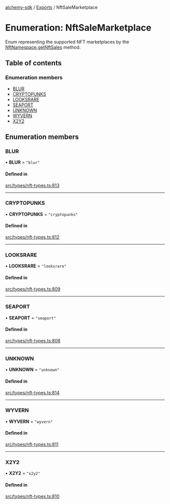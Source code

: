 [alchemy-sdk](../README.md) / [Exports](../modules.md) / NftSaleMarketplace

# Enumeration: NftSaleMarketplace

Enum representing the supported NFT marketplaces by the
[NftNamespace.getNftSales](../classes/NftNamespace.md#getnftsales) method.

## Table of contents

### Enumeration members

- [BLUR](NftSaleMarketplace.md#blur)
- [CRYPTOPUNKS](NftSaleMarketplace.md#cryptopunks)
- [LOOKSRARE](NftSaleMarketplace.md#looksrare)
- [SEAPORT](NftSaleMarketplace.md#seaport)
- [UNKNOWN](NftSaleMarketplace.md#unknown)
- [WYVERN](NftSaleMarketplace.md#wyvern)
- [X2Y2](NftSaleMarketplace.md#x2y2)

## Enumeration members

### BLUR

• **BLUR** = `"blur"`

#### Defined in

[src/types/nft-types.ts:813](https://github.com/alchemyplatform/alchemy-sdk-js/blob/fb68bb4a/src/types/nft-types.ts#L813)

___

### CRYPTOPUNKS

• **CRYPTOPUNKS** = `"cryptopunks"`

#### Defined in

[src/types/nft-types.ts:812](https://github.com/alchemyplatform/alchemy-sdk-js/blob/fb68bb4a/src/types/nft-types.ts#L812)

___

### LOOKSRARE

• **LOOKSRARE** = `"looksrare"`

#### Defined in

[src/types/nft-types.ts:809](https://github.com/alchemyplatform/alchemy-sdk-js/blob/fb68bb4a/src/types/nft-types.ts#L809)

___

### SEAPORT

• **SEAPORT** = `"seaport"`

#### Defined in

[src/types/nft-types.ts:808](https://github.com/alchemyplatform/alchemy-sdk-js/blob/fb68bb4a/src/types/nft-types.ts#L808)

___

### UNKNOWN

• **UNKNOWN** = `"unknown"`

#### Defined in

[src/types/nft-types.ts:814](https://github.com/alchemyplatform/alchemy-sdk-js/blob/fb68bb4a/src/types/nft-types.ts#L814)

___

### WYVERN

• **WYVERN** = `"wyvern"`

#### Defined in

[src/types/nft-types.ts:811](https://github.com/alchemyplatform/alchemy-sdk-js/blob/fb68bb4a/src/types/nft-types.ts#L811)

___

### X2Y2

• **X2Y2** = `"x2y2"`

#### Defined in

[src/types/nft-types.ts:810](https://github.com/alchemyplatform/alchemy-sdk-js/blob/fb68bb4a/src/types/nft-types.ts#L810)

